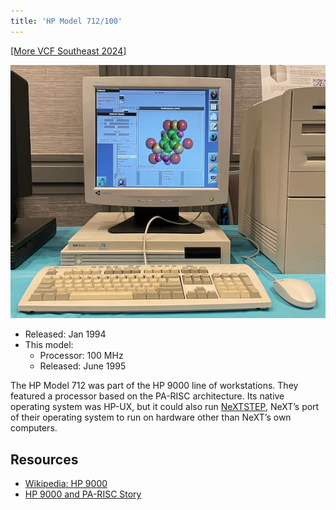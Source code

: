 ```yaml
---
title: 'HP Model 712/100'
---
```


[[More VCF Southeast 2024]](/computers/vcfse2024)

<img src="/img/vcfse2024/hp-nextstep-molecule.jpg" alt="An HP 712/100 running NeXTSTEP 3.3" class="computer-pic" />

- Released: Jan 1994
- This model:
  - Processor: 100 MHz
  - Released: June 1995

The HP Model 712 was part of the HP 9000 line of workstations. They featured a processor based on the PA-RISC architecture. Its native operating system was HP-UX, but it could also run [NeXTSTEP](./nextstep), NeXT’s port of their operating system to run on hardware other than NeXT’s own computers.

## Resources

- [Wikipedia: HP 9000](https://en.wikipedia.org/wiki/HP_9000)
- [HP 9000 and PA-RISC Story](https://www.openpa.net/systems/hp-9000_pa-risc_story.html)
